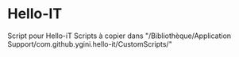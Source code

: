 # Hello-IT
Script pour Hello-iT
Scripts à copier dans "/Bibliothèque/Application Support/com.github.ygini.hello-it/CustomScripts/" 
